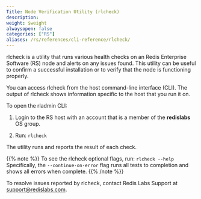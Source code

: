 ```yaml
---
Title: Node Verification Utility (rlcheck)
description:
weight: $weight
alwaysopen: false
categories: ["RS"]
aliases: /rs/references/cli-reference/rlcheck/
---
```

rlcheck is a utility that runs various health checks on an Redis Enterprise Software (RS) node and alerts on any issues found.
This utility can be useful to confirm a successful installation or to verify that the node is functioning properly.

You can access rlcheck from the host command-line interface (CLI).
The output of rlcheck shows information specific to the host that you run it on.

To open the rladmin CLI:

1. Login to the RS host with an account that is a member of the **redislabs** OS group.

1. Run: `rlcheck`

The utility runs and reports the result of each check.

{{% note %}}
To see the rlcheck optional flags, run: `rlcheck --help`
Specifically, the `--continue-on-error` flag runs all tests to completion and shows all errors when complete.
{{% /note %}}

To resolve issues reported by rlcheck, contact Redis Labs Support at <support@redislabs.com>.
